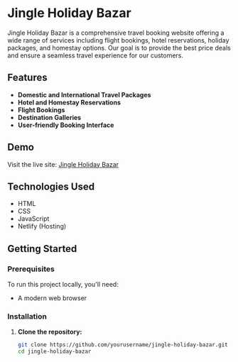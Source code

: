 # Jingle Holiday Bazar

Jingle Holiday Bazar is a comprehensive travel booking website offering a wide range of services including flight bookings, hotel reservations, holiday packages, and homestay options. Our goal is to provide the best price deals and ensure a seamless travel experience for our customers.

## Features

- **Domestic and International Travel Packages**
- **Hotel and Homestay Reservations**
- **Flight Bookings**
- **Destination Galleries**
- **User-friendly Booking Interface**

## Demo

Visit the live site: [Jingle Holiday Bazar](https://jingleholiday.netlify.app/)

## Technologies Used

- HTML
- CSS
- JavaScript
- Netlify (Hosting)

## Getting Started

### Prerequisites

To run this project locally, you'll need:

- A modern web browser

### Installation

1. **Clone the repository:**

   ```bash
   git clone https://github.com/yourusername/jingle-holiday-bazar.git
   cd jingle-holiday-bazar
